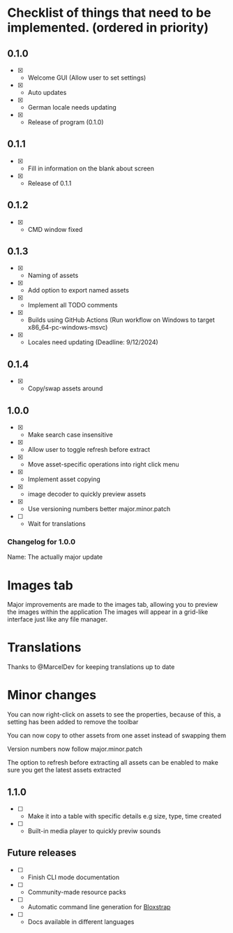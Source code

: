 # Checklist of things that need to be implemented. (ordered in priority)

## 0.1.0
- [x] - Welcome GUI (Allow user to set settings)
- [x] - Auto updates
- [x] - German locale needs updating
- [x] - Release of program (0.1.0)

## 0.1.1

- [x] - Fill in information on the blank about screen
- [x] - Release of 0.1.1

## 0.1.2
- [x] - CMD window fixed

## 0.1.3
- [x] - Naming of assets
- [x] - Add option to export named assets
- [x] - Implement all TODO comments
- [x] - Builds using GitHub Actions (Run workflow on Windows to target x86_64-pc-windows-msvc)
- [x] - Locales need updating (Deadline: 9/12/2024)

## 0.1.4
- [x] - Copy/swap assets around

## 1.0.0
- [x] - Make search case insensitive
- [x] - Allow user to toggle refresh before extract
- [x] - Move asset-specific operations into right click menu
- [x] - Implement asset copying
- [x] - image decoder to quickly preview assets
- [x] - Use versioning numbers better major.minor.patch
- [ ] - Wait for translations

### Changelog for 1.0.0
Name: The actually major update
# Images tab
Major improvements are made to the images tab, allowing you to preview the images within the application
The images will appear in a grid-like interface just like any file manager.
# Translations
Thanks to @MarcelDev for keeping translations up to date
# Minor changes
You can now right-click on assets to see the properties, because of this, a setting has been added to remove the toolbar

You can now copy to other assets from one asset instead of swapping them

Version numbers now follow major.minor.patch

The option to refresh before extracting all assets can be enabled to make sure you get the latest assets extracted

## 1.1.0
- [ ] - Make it into a table with specific details e.g size, type, time created
- [ ] - Built-in media player to quickly previw sounds

## Future releases
- [ ] - Finish CLI mode documentation
- [ ] - Community-made resource packs
- [ ] - Automatic command line generation for [Bloxstrap](https://github.com/pizzaboxer/bloxstrap)
- [ ] - Docs available in different languages